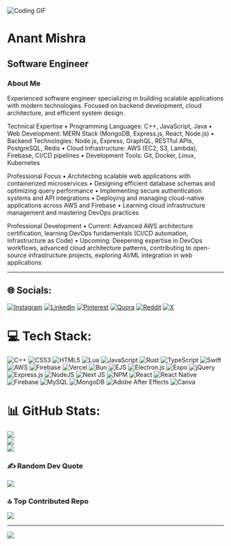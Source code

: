 ![Coding GIF](https://i.pinimg.com/originals/2e/db/a4/2edba48745736beae36a6b90a77df47e.gif)

# Anant Mishra
## Software Engineer

### About Me
Experienced software engineer specializing in building scalable applications with modern technologies. Focused on backend development, cloud architecture, and efficient system design.

Technical Expertise
	•	Programming Languages: C++, JavaScript, Java
	•	Web Development: MERN Stack (MongoDB, Express.js, React, Node.js)
	•	Backend Technologies: Node.js, Express, GraphQL, RESTful APIs, PostgreSQL, Redis
	•	Cloud Infrastructure: AWS (EC2, S3, Lambda), Firebase, CI/CD pipelines
	•	Development Tools: Git, Docker, Linux, Kubernetes

Professional Focus
	•	Architecting scalable web applications with containerized microservices
	•	Designing efficient database schemas and optimizing query performance
	•	Implementing secure authentication systems and API integrations
	•	Deploying and managing cloud-native applications across AWS and Firebase
	•	Learning cloud infrastructure management and mastering DevOps practices

Professional Development
	•	Current: Advanced AWS architecture certification, learning DevOps fundamentals (CI/CD automation, Infrastructure as Code)
	•	Upcoming: Deepening expertise in DevOps workflows, advanced cloud architecture patterns, contributing to open-source infrastructure projects, exploring AI/ML integration in web applications

---


## 🌐 Socials:
[![Instagram](https://img.shields.io/badge/Instagram-%23E4405F.svg?logo=Instagram&logoColor=white)](https://instagram.com/yummyanant) [![LinkedIn](https://img.shields.io/badge/LinkedIn-%230077B5.svg?logo=linkedin&logoColor=white)](https://linkedin.com/in/anntmishra) [![Pinterest](https://img.shields.io/badge/Pinterest-%23E60023.svg?logo=Pinterest&logoColor=white)](https://pinterest.com/anntmishra) [![Quora](https://img.shields.io/badge/Quora-%23B92B27.svg?logo=Quora&logoColor=white)](https://quora.com/profile/anntmishra) [![Reddit](https://img.shields.io/badge/Reddit-%23FF4500.svg?logo=Reddit&logoColor=white)](https://reddit.com/user/anntmishra) [![X](https://img.shields.io/badge/X-black.svg?logo=X&logoColor=white)](https://x.com/anntmishra) 

# 💻 Tech Stack:
![C++](https://img.shields.io/badge/c++-%2300599C.svg?style=flat&logo=c%2B%2B&logoColor=white) ![CSS3](https://img.shields.io/badge/css3-%231572B6.svg?style=flat&logo=css3&logoColor=white) ![HTML5](https://img.shields.io/badge/html5-%23E34F26.svg?style=flat&logo=html5&logoColor=white) ![Lua](https://img.shields.io/badge/lua-%232C2D72.svg?style=flat&logo=lua&logoColor=white) ![JavaScript](https://img.shields.io/badge/javascript-%23323330.svg?style=flat&logo=javascript&logoColor=%23F7DF1E) ![Rust](https://img.shields.io/badge/rust-%23000000.svg?style=flat&logo=rust&logoColor=white) ![TypeScript](https://img.shields.io/badge/typescript-%23007ACC.svg?style=flat&logo=typescript&logoColor=white) ![Swift](https://img.shields.io/badge/swift-F54A2A?style=flat&logo=swift&logoColor=white) ![AWS](https://img.shields.io/badge/AWS-%23FF9900.svg?style=flat&logo=amazon-aws&logoColor=white) ![Firebase](https://img.shields.io/badge/firebase-%23039BE5.svg?style=flat&logo=firebase) ![Vercel](https://img.shields.io/badge/vercel-%23000000.svg?style=flat&logo=vercel&logoColor=white) ![Bun](https://img.shields.io/badge/Bun-%23000000.svg?style=flat&logo=bun&logoColor=white) ![EJS](https://img.shields.io/badge/ejs-%23B4CA65.svg?style=flat&logo=ejs&logoColor=black) ![Electron.js](https://img.shields.io/badge/Electron-191970?style=flat&logo=Electron&logoColor=white) ![Expo](https://img.shields.io/badge/expo-1C1E24?style=flat&logo=expo&logoColor=#D04A37) ![jQuery](https://img.shields.io/badge/jquery-%230769AD.svg?style=flat&logo=jquery&logoColor=white) ![Express.js](https://img.shields.io/badge/express.js-%23404d59.svg?style=flat&logo=express&logoColor=%2361DAFB) ![NodeJS](https://img.shields.io/badge/node.js-6DA55F?style=flat&logo=node.js&logoColor=white) ![Next JS](https://img.shields.io/badge/Next-black?style=flat&logo=next.js&logoColor=white) ![NPM](https://img.shields.io/badge/NPM-%23CB3837.svg?style=flat&logo=npm&logoColor=white) ![React](https://img.shields.io/badge/react-%2320232a.svg?style=flat&logo=react&logoColor=%2361DAFB) ![React Native](https://img.shields.io/badge/react_native-%2320232a.svg?style=flat&logo=react&logoColor=%2361DAFB) ![Firebase](https://img.shields.io/badge/firebase-a08021?style=flat&logo=firebase&logoColor=ffcd34) ![MySQL](https://img.shields.io/badge/mysql-4479A1.svg?style=flat&logo=mysql&logoColor=white) ![MongoDB](https://img.shields.io/badge/MongoDB-%234ea94b.svg?style=flat&logo=mongodb&logoColor=white) ![Adobe After Effects](https://img.shields.io/badge/Adobe%20After%20Effects-9999FF.svg?style=flat&logo=Adobe%20After%20Effects&logoColor=white) ![Canva](https://img.shields.io/badge/Canva-%2300C4CC.svg?style=flat&logo=Canva&logoColor=white)
# 📊 GitHub Stats:
![](https://github-readme-stats.vercel.app/api?username=anntmishra&theme=dark&hide_border=true&include_all_commits=false&count_private=false)<br/>
![](https://github-readme-streak-stats.herokuapp.com/?user=anntmishra&theme=dark&hide_border=true)<br/>
![](https://github-readme-stats.vercel.app/api/top-langs/?username=anntmishra&theme=dark&hide_border=true&include_all_commits=false&count_private=false&layout=compact)

### ✍️ Random Dev Quote
![](https://quotes-github-readme.vercel.app/api?type=horizontal&theme=dark)

### 🔝 Top Contributed Repo
![](https://github-contributor-stats.vercel.app/api?username=anntmishra&limit=5&theme=monokai&combine_all_yearly_contributions=true)

---
[![](https://visitcount.itsvg.in/api?id=anntmishra&icon=0&color=0)](https://visitcount.itsvg.in)

<!-- Proudly created with GPRM ( https://gprm.itsvg.in ) -->
